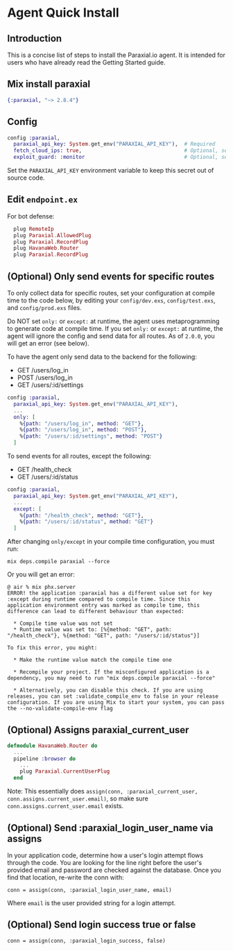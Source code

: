 # Agent Quick Install

## Introduction 

This is a concise list of steps to install the Paraxial.io agent. It is intended for users who have already read the Getting Started guide. 

## Mix install paraxial

```elixir
{:paraxial, "~> 2.8.4"}
```

## Config

```elixir
config :paraxial,
  paraxial_api_key: System.get_env("PARAXIAL_API_KEY"),  # Required
  fetch_cloud_ips: true,                                 # Optional, set to true if using Paraxial.AssignCloudIP or Paraxial.BlockCloudIP
  exploit_guard: :monitor                                # Optional, set to :monitor or :block 
```

Set the `PARAXIAL_API_KEY` environment variable to keep this secret out of source code. 

## Edit `endpoint.ex`

For bot defense:

```elixir
  plug RemoteIp
  plug Paraxial.AllowedPlug
  plug Paraxial.RecordPlug
  plug HavanaWeb.Router
  plug Paraxial.RecordPlug
```

## (Optional) Only send events for specific routes

To only collect data for specific routes, set your configuration at compile time to the code below, by editing your `config/dev.exs`, `config/test.exs`, and `config/prod.exs` files. 

Do NOT set `only:` or `except:` at runtime, the agent uses metaprogramming to generate code at compile time. If you set `only:` or `except:` at runtime, the agent will ignore the config and send data for all routes. As of `2.0.0`, you will get an error (see below).

To have the agent only send data to the backend for the following:

- GET /users/log_in
- POST /users/log_in
- GET /users/:id/settings

```elixir
config :paraxial,
  paraxial_api_key: System.get_env("PARAXIAL_API_KEY"),  
  ... 
  only: [
    %{path: "/users/log_in", method: "GET"},
    %{path: "/users/log_in", method: "POST"},
    %{path: "/users/:id/settings", method: "POST"}
  ]
```

To send events for all routes, except the following:

- GET /health_check
- GET /users/:id/status

```elixir
config :paraxial,
  paraxial_api_key: System.get_env("PARAXIAL_API_KEY"),  
  ... 
  except: [
    %{path: "/health_check", method: "GET"},
    %{path: "/users/:id/status", method: "GET"}
  ]
```
 
After changing `only/except` in your compile time configuration, you must run:

```
mix deps.compile paraxial --force
```

Or you will get an error:

```
@ air % mix phx.server
ERROR! the application :paraxial has a different value set for key :except during runtime compared to compile time. Since this application environment entry was marked as compile time, this difference can lead to different behaviour than expected:

  * Compile time value was not set
  * Runtime value was set to: [%{method: "GET", path: "/health_check"}, %{method: "GET", path: "/users/:id/status"}]

To fix this error, you might:

  * Make the runtime value match the compile time one

  * Recompile your project. If the misconfigured application is a dependency, you may need to run "mix deps.compile paraxial --force"

  * Alternatively, you can disable this check. If you are using releases, you can set :validate_compile_env to false in your release configuration. If you are using Mix to start your system, you can pass the --no-validate-compile-env flag
```


## (Optional) Assigns paraxial_current_user

```elixir
defmodule HavanaWeb.Router do
  ...
  pipeline :browser do
    ...
    plug Paraxial.CurrentUserPlug
  end
```

Note: This essentially does `assign(conn, :paraxial_current_user, conn.assigns.current_user.email)`, so make sure `conn.assigns.current_user.email` exists. 

## (Optional) Send :paraxial_login_user_name via assigns

In your application code, determine how a user's login attempt flows through the code. You are looking for the line right before the user's provided email and password are checked against the database. Once you find that location, re-write the conn with: 

`conn = assign(conn, :paraxial_login_user_name, email)`

Where `email` is the user provided string for a login attempt. 

## (Optional) Send login success true or false

`conn = assign(conn, :paraxial_login_success, false)`


